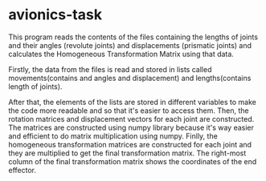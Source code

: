 # avionics-task

This program reads the contents of the files containing the lengths of joints and their angles (revolute joints) and displacements (prismatic joints) and calculates the Homogeneous Transformation Matrix using that data.

Firstly, the data from the files is read and stored in lists called movements(contains and angles and displacement) and lengths(contains length of joints).

After that, the elements of the lists are stored in different variables to make the code more readable and so that it's easier to access them.
Then, the rotation matrices and displacement vectors for each joint are constructed. The matrices are constructed using numpy library because it's way easier and efficient to do matrix multiplication using numpy.
Finlly, the homogeneous transformation matrices are constructed for each joint and they are multiplied to get the final transformation matrix.
The right-most column of the final transformation matrix shows the coordinates of the end effector.
